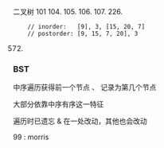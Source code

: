 二叉树
101
104.
105.
106.
107.
226.

        // inorder:   [9], 3, [15, 20, 7]
        // postorder: [9, 15, 7, 20], 3

572.


### BST

中序遍历获得前一个节点 、 记录为第几个节点

大部分依靠中序有序这一特征

遍历时已遗忘 & 在一处改动，其他也会改动


99 : morris